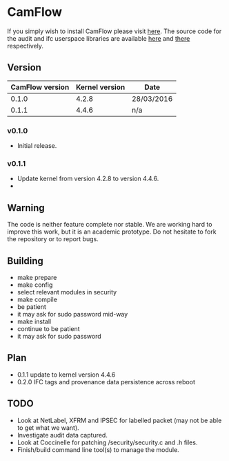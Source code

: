 # CamFlow

If you simply wish to install CamFlow please visit [here](https://github.com/CamFlow/camflow-install).
The source code for the audit and ifc userspace libraries are available [here](https://github.com/CamFlow/camflow-audit-lib) and [there](https://github.com/CamFlow/camflow-ifc-lib) respectively.

## Version

| CamFlow version | Kernel version | Date       |
| --------------- |----------------| ---------- |
| 0.1.0           | 4.2.8          | 28/03/2016 |
| 0.1.1           | 4.4.6          | n/a        |

### v0.1.0

* Initial release.

### v0.1.1

* Update kernel from version 4.2.8 to version 4.4.6.
*

## Warning

The code is neither feature complete nor stable.
We are working hard to improve this work, but it is an academic prototype.
Do not hesitate to fork the repository or to report bugs.

## Building
* make prepare
* make config
 * select relevant modules in security
* make compile
 * be patient
 * it may ask for sudo password mid-way
* make install
 * continue to be patient
 * it may ask for sudo password

## Plan
* 0.1.1 update to kernel version 4.4.6
* 0.2.0 IFC tags and provenance data persistence across reboot

## TODO
* Look at NetLabel, XFRM and IPSEC for labelled packet (may not be able to get what we want).
* Investigate audit data captured.
* Look at Coccinelle for patching /security/security.c and .h files.
* Finish/build command line tool(s) to manage the module.
